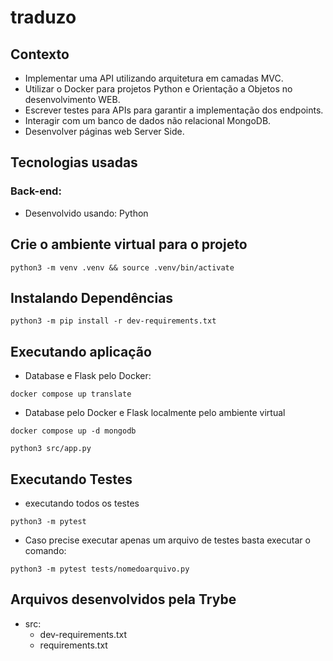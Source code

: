 # traduzo

## Contexto
- Implementar uma API utilizando arquitetura em camadas MVC.
- Utilizar o Docker para projetos Python e Orientação a Objetos no desenvolvimento WEB.
- Escrever testes para APIs para garantir a implementação dos endpoints.
- Interagir com um banco de dados não relacional MongoDB.
- Desenvolver páginas web Server Side.


## Tecnologias usadas

### Back-end:
- Desenvolvido usando: Python
## Crie o ambiente virtual para o projeto
```
python3 -m venv .venv && source .venv/bin/activate
```
## Instalando Dependências
```
python3 -m pip install -r dev-requirements.txt
```
## Executando aplicação
* Database e Flask pelo Docker:
```
docker compose up translate
```
* Database pelo Docker e Flask localmente pelo ambiente virtual
```
docker compose up -d mongodb

python3 src/app.py
```

## Executando Testes
* executando todos os testes
 ```
 python3 -m pytest
```
* Caso precise executar apenas um arquivo de testes basta executar o comando:
```
python3 -m pytest tests/nomedoarquivo.py
```
## Arquivos desenvolvidos pela Trybe
* src:
  - dev-requirements.txt
  - requirements.txt